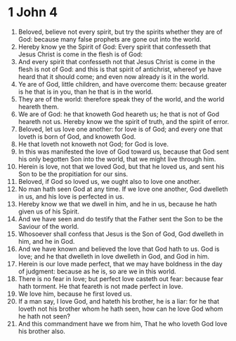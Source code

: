 ﻿# 1 John 4
1. Beloved, believe not every spirit, but try the spirits whether they are of God: because many false prophets are gone out into the world. 
2. Hereby know ye the Spirit of God: Every spirit that confesseth that Jesus Christ is come in the flesh is of God: 
3. And every spirit that confesseth not that Jesus Christ is come in the flesh is not of God: and this is that spirit of antichrist, whereof ye have heard that it should come; and even now already is it in the world. 
4. Ye are of God, little children, and have overcome them: because greater is he that is in you, than he that is in the world. 
5. They are of the world: therefore speak they of the world, and the world heareth them. 
6. We are of God: he that knoweth God heareth us; he that is not of God heareth not us. Hereby know we the spirit of truth, and the spirit of error. 
7. Beloved, let us love one another: for love is of God; and every one that loveth is born of God, and knoweth God. 
8. He that loveth not knoweth not God; for God is love. 
9. In this was manifested the love of God toward us, because that God sent his only begotten Son into the world, that we might live through him. 
10. Herein is love, not that we loved God, but that he loved us, and sent his Son to be the propitiation for our sins. 
11. Beloved, if God so loved us, we ought also to love one another. 
12. No man hath seen God at any time. If we love one another, God dwelleth in us, and his love is perfected in us. 
13. Hereby know we that we dwell in him, and he in us, because he hath given us of his Spirit. 
14. And we have seen and do testify that the Father sent the Son to be the Saviour of the world. 
15. Whosoever shall confess that Jesus is the Son of God, God dwelleth in him, and he in God. 
16. And we have known and believed the love that God hath to us. God is love; and he that dwelleth in love dwelleth in God, and God in him. 
17. Herein is our love made perfect, that we may have boldness in the day of judgment: because as he is, so are we in this world. 
18. There is no fear in love; but perfect love casteth out fear: because fear hath torment. He that feareth is not made perfect in love. 
19. We love him, because he first loved us. 
20. If a man say, I love God, and hateth his brother, he is a liar: for he that loveth not his brother whom he hath seen, how can he love God whom he hath not seen? 
21. And this commandment have we from him, That he who loveth God love his brother also. 
